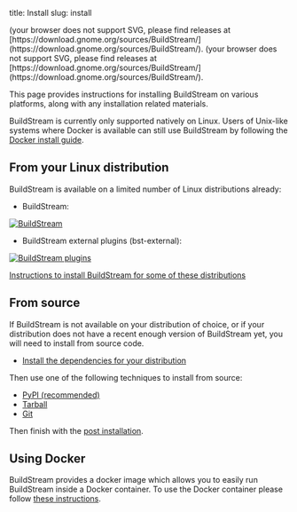 title: Install
slug: install

<object style="vertical-align: middle" data="https://buildstream.gitlab.io/buildstream/_static/release.svg" type="image/svg+xml">
(your browser does not support SVG, please find releases at [https://download.gnome.org/sources/BuildStream/](https://download.gnome.org/sources/BuildStream/).
</object>
<object style="vertical-align: middle" data="https://buildstream.gitlab.io/buildstream/_static/snapshot.svg" type="image/svg+xml">
(your browser does not support SVG, please find releases at [https://download.gnome.org/sources/BuildStream/](https://download.gnome.org/sources/BuildStream/).
</object>

This page provides instructions for installing BuildStream on various
platforms, along with any installation related materials.

<div class="note">
<p>
BuildStream is currently only supported natively on Linux. Users of
Unix-like systems where Docker is available can still use BuildStream
by following the <a href="docker_install.html">Docker install guide</a>.
</p>
</div>


## From your Linux distribution

BuildStream is available on a limited number of Linux distributions already:

* BuildStream:

[![BuildStream](https://repology.org/badge/vertical-allrepos/buildstream.svg)](https://repology.org/metapackage/buildstream/versions)

* BuildStream external plugins (bst-external):

[![BuildStream plugins](https://repology.org/badge/vertical-allrepos/bst-external.svg)](https://repology.org/metapackage/bst-external/versions)

[Instructions to install BuildStream for some of these distributions]({filename}package_installation.md)

## From source

If BuildStream is not available on your distribution of choice, or if your
distribution does not have a recent enough version of BuildStream yet, you will
need to install from source code.

- [Install the dependencies for your distribution]({filename}source_installation.md#installing_dependencies)

Then use one of the following techniques to install from source:

* [PyPI (recommended)]({filename}source_installation.md#install_pypi)
* [Tarball]({filename}source_installation.md#install_tarball)
* [Git]({filename}source_installation.md#install_git)

Then finish with the [post installation]({filename}source_installation.md#post_install).

## Using Docker

BuildStream provides a docker image which allows you to easily run
BuildStream inside a Docker container. To use the Docker container
please follow [these instructions]({filename}docker_installation.md).
